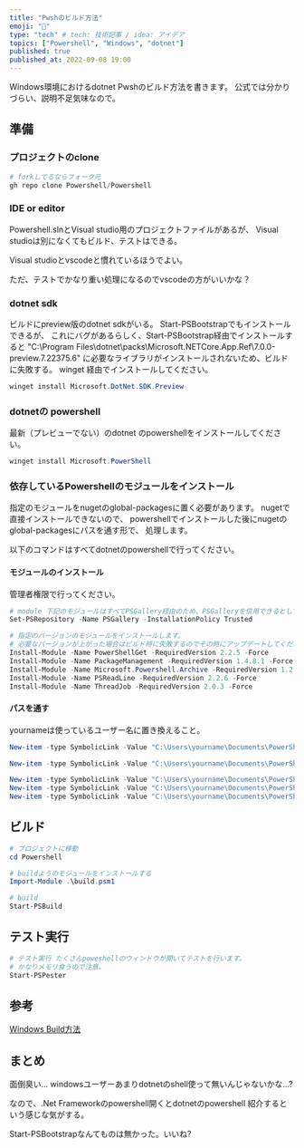 ```yaml
---
title: "Pwshのビルド方法"
emoji: "📌"
type: "tech" # tech: 技術記事 / idea: アイデア
topics: ["Powershell", "Windows", "dotnet"]
published: true
published_at: 2022-09-08 19:00 
---
```


Windows環境におけるdotnet Pwshのビルド方法を書きます。
公式では分かりづらい、説明不足気味なので。

## 準備

### プロジェクトのclone

```powershell
# forkしてるならフォーク元
gh repo clone Powershell/Powershell

```

### IDE or editor

Powershell.slnとVisual studio用のプロジェクトファイルがあるが、
Visual studioは別になくてもビルド、テストはできる。

Visual studioとvscodeと慣れているほうでよい。

ただ、テストでかなり重い処理になるのでvscodeの方がいいかな？

### dotnet sdk

ビルドにpreview版のdotnet sdkがいる。
Start-PSBootstrapでもインストールできるが、
これにバグがあるらしく、Start-PSBootstrap経由でインストールすると
"C:\Program Files\dotnet\packs\Microsoft.NETCore.App.Ref\7.0.0-preview.7.22375.6"
に必要なライブラリがインストールされないため、ビルドに失敗する。
winget 経由でインストールしてください。

```powershell
winget install Microsoft.DotNet.SDK.Preview
```

### dotnetの powershell

最新（プレビューでない）のdotnet のpowershellをインストールしてください。

```powershell
winget install Microsoft.PowerShell
```

### 依存しているPowershellのモジュールをインストール

指定のモジュールをnugetのglobal-packagesに置く必要があります。
nugetで直接インストールできないので、
powershellでインストールした後にnugetのglobal-packagesにパスを通す形で、
処理します。

以下のコマンドはすべてdotnetのpowershellで行ってください。

#### モジュールのインストール

管理者権限で行ってください。

```powershell
# module 下記のモジュールはすべてPSGallery経由のため、PSGalleryを信用できるとしておく。
Set-PSRepository -Name PSGallery -InstallationPolicy Trusted

# 指定のバージョンのモジュールをインストールします。
# 必要なバージョンが上がった場合はビルド時に失敗するのでその時にアップデートしてください。
Install-Module -Name PowerShellGet -RequiredVersion 2.2.5 -Force
Install-Module -Name PackageManagement -RequiredVersion 1.4.8.1 -Force
Install-Module -Name Microsoft.Powershell.Archive -RequiredVersion 1.2.5 -Force
Install-Module -Name PSReadLine -RequiredVersion 2.2.6 -Force
Install-Module -Name ThreadJob -RequiredVersion 2.0.3 -Force
```

#### パスを通す

yournameは使っているユーザー名に置き換えること。

```powershell
New-item -type SymbolicLink -Value "C:\Users\yourname\Documents\PowerShell\Modules\PowerShellGet" -Path "C:\Users\yourname\.nuget\packages\PowershellGet"

New-item -type SymbolicLink -Value "C:\Users\yourname\Documents\PowerShell\Modules\PackageManagement" -Path "C:\Users\yourname\.nuget\packages\PackageManagement"

New-item -type SymbolicLink -Value "C:\Users\yourname\Documents\PowerShell\Modules\Microsoft.PowerShell.Archive" -Path "C:\Users\yourname\.nuget\packages\Microsoft.PowerShell.Archive"
New-item -type SymbolicLink -Value "C:\Users\yourname\Documents\PowerShell\Modules\PSReadLine" -Path "C:\Users\yourname\.nuget\packages\PSReadLine"
New-item -type SymbolicLink -Value "C:\Users\yourname\Documents\PowerShell\Modules\ThreadJob" -Path "C:\Users\yourname\.nuget\packages\ThreadJob"
```

## ビルド


```powershell
# プロジェクトに移動
cd Powershell

# buildようのモジュールをインストールする
Import-Module .\build.psm1

# build
Start-PSBuild

```

## テスト実行

```powershell
# テスト実行 たくさんpoweshellのウィンドウが開いてテストを行います。
# かなりメモリ食うので注意。
Start-PSPester
```

## 参考

[Windows Build方法](https://github.com/PowerShell/PowerShell/blob/master/docs/building/windows-core.md)

## まとめ

面倒臭い...
windowsユーザーあまりdotnetのshell使って無いんじゃないかな...?

なので、.Net Frameworkのpowershell開くとdotnetのpowershell
紹介するという感じな気がする。

Start-PSBootstrapなんてものは無かった。いいね?
